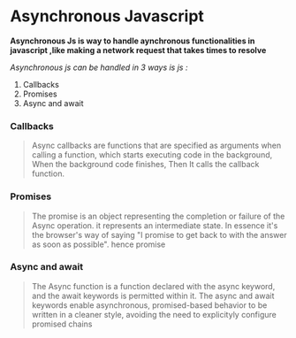 # Asynchronous Javascript
**Asynchronous Js is way to handle aynchronous functionalities in javascript ,like making a network request that takes times to resolve**

*Asynchronous js can be handled in 3 ways is js :*

1. Callbacks
2. Promises
3. Async and await

### Callbacks
> Async callbacks are functions that are specified as arguments when calling a function, which starts executing code in the background, When the background code finishes, Then It calls the callback function.

### Promises
>The promise is an object representing the completion or failure of the Async operation. it represents an intermediate state. In essence it's the browser's way of saying "I promise to get back to with the answer as soon as possible". hence promise

### Async and await
>The Async function is a function declared with the async keyword, and the await keywords is permitted within it. The async and await keywords enable asynchronous, promised-based behavior to be written in a cleaner style, avoiding  the need to explicityly configure promised chains
